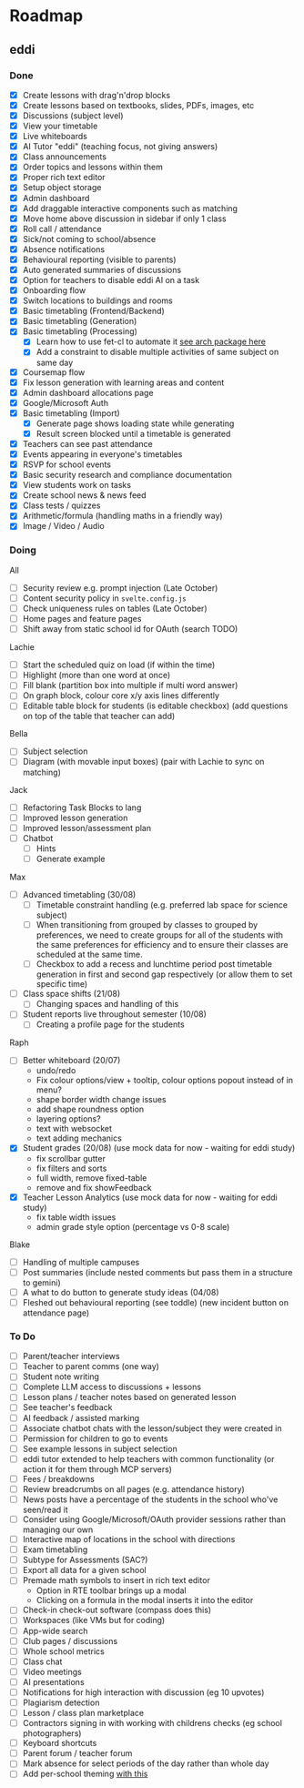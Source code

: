 # Roadmap

## eddi

### Done

- [x] Create lessons with drag'n'drop blocks
- [x] Create lessons based on textbooks, slides, PDFs, images, etc
- [x] Discussions (subject level)
- [x] View your timetable
- [x] Live whiteboards
- [x] AI Tutor "eddi" (teaching focus, not giving answers)
- [x] Class announcements
- [x] Order topics and lessons within them
- [x] Proper rich text editor
- [x] Setup object storage
- [x] Admin dashboard
- [x] Add draggable interactive components such as matching
- [x] Move home above discussion in sidebar if only 1 class
- [x] Roll call / attendance
- [x] Sick/not coming to school/absence
- [x] Absence notifications
- [x] Behavioural reporting (visible to parents)
- [x] Auto generated summaries of discussions
- [x] Option for teachers to disable eddi AI on a task
- [x] Onboarding flow
- [x] Switch locations to buildings and rooms
- [x] Basic timetabling (Frontend/Backend)
- [x] Basic timetabling (Generation)
- [x] Basic timetabling (Processing)
  - [x] Learn how to use fet-cl to automate it [see arch package here](https://aur.archlinux.org/packages/fet-timetabling)
  - [x] Add a constraint to disable multiple activities of same subject on same day
- [x] Coursemap flow
- [x] Fix lesson generation with learning areas and content
- [x] Admin dashboard allocations page
- [x] Google/Microsoft Auth
- [x] Basic timetabling (Import)
  - [x] Generate page shows loading state while generating
  - [x] Result screen blocked until a timetable is generated
- [x] Teachers can see past attendance
- [x] Events appearing in everyone's timetables
- [x] RSVP for school events
- [x] Basic security research and compliance documentation
- [x] View students work on tasks
- [x] Create school news & news feed
- [x] Class tests / quizzes
- [x] Arithmetic/formula (handling maths in a friendly way)
- [x] Image / Video / Audio

### Doing

All
- [ ] Security review e.g. prompt injection (Late October)
- [ ] Content security policy in `svelte.config.js`
- [ ] Check uniqueness rules on tables (Late October)
- [ ] Home pages and feature pages
- [ ] Shift away from static school id for OAuth (search TODO)

Lachie
- [ ] Start the scheduled quiz on load (if within the time)
- [ ] Highlight (more than one word at once)
- [ ] Fill blank (partition box into multiple if multi word answer)
- [ ] On graph block, colour core x/y axis lines differently
- [ ] Editable table block for students (is editable checkbox) (add questions on top of the table that teacher can add)

Bella
- [ ] Subject selection
- [ ] Diagram (with movable input boxes) (pair with Lachie to sync on matching)

Jack
- [ ] Refactoring Task Blocks to lang 
- [ ] Improved lesson generation
- [ ] Improved lesson/assessment plan
- [ ] Chatbot
  - [ ] Hints 
  - [ ] Generate example

Max

- [ ] Advanced timetabling (30/08)
  - [ ] Timetable constraint handling (e.g. preferred lab space for science subject)
  - [ ] When transitioning from grouped by classes to grouped by preferences, we need to create groups for all of the students with the same preferences for efficiency and to ensure their classes are scheduled at the same time.
  - [ ] Checkbox to add a recess and lunchtime period post timetable generation in first and second gap respectively (or allow them to set specific time)
- [ ] Class space shifts (21/08)
  - [ ] Changing spaces and handling of this
- [ ] Student reports live throughout semester (10/08)
  - [ ] Creating a profile page for the students

Raph

- [ ] Better whiteboard (20/07)
  - undo/redo
  - Fix colour options/view + tooltip, colour options popout instead of in menu?
  - shape border width change issues
  - add shape roundness option
  - layering options?
  - text with websocket
  - text adding mechanics
- [x] Student grades (20/08) (use mock data for now - waiting for eddi study)
  - fix scrollbar gutter
  - fix filters and sorts
  - full width, remove fixed-table
  - remove and fix showFeedback
- [x] Teacher Lesson Analytics (use mock data for now - waiting for eddi study)
  - fix table width issues
  - admin grade style option (percentage vs 0-8 scale)

Blake
- [ ] Handling of multiple campuses
- [ ] Post summaries (include nested comments but pass them in a structure to gemini)
- [ ] A what to do button to generate study ideas (04/08)
- [ ] Fleshed out behavioural reporting (see toddle) (new incident button on attendance page)

### To Do

- [ ] Parent/teacher interviews
- [ ] Teacher to parent comms (one way)
- [ ] Student note writing
- [ ] Complete LLM access to discussions + lessons
- [ ] Lesson plans / teacher notes based on generated lesson
- [ ] See teacher's feedback
- [ ] AI feedback / assisted marking
- [ ] Associate chatbot chats with the lesson/subject they were created in
- [ ] Permission for children to go to events
- [ ] See example lessons in subject selection
- [ ] eddi tutor extended to help teachers with common functionality (or action it for them through MCP servers)
- [ ] Fees / breakdowns
- [ ] Review breadcrumbs on all pages (e.g. attendance history)
- [ ] News posts have a percentage of the students in the school who've seen/read it
- [ ] Consider using Google/Microsoft/OAuth provider sessions rather than managing our own
- [ ] Interactive map of locations in the school with directions
- [ ] Exam timetabling
- [ ] Subtype for Assessments (SAC?)
- [ ] Export all data for a given school
- [ ] Premade math symbols to insert in rich text editor
  - Option in RTE toolbar brings up a modal
  - Clicking on a formula in the modal inserts it into the editor
- [ ] Check-in check-out software (compass does this)
- [ ] Workspaces (like VMs but for coding)
- [ ] App-wide search
- [ ] Club pages / discussions
- [ ] Whole school metrics
- [ ] Class chat
- [ ] Video meetings
- [ ] AI presentations
- [ ] Notifications for high interaction with discussion (eg 10 upvotes)
- [ ] Plagiarism detection
- [ ] Lesson / class plan marketplace
- [ ] Contractors signing in with working with childrens checks (eg school photographers)
- [ ] Keyboard shortcuts
- [ ] Parent forum / teacher forum
- [ ] Mark absence for select periods of the day rather than whole day
- [ ] Add per-school theming [with this](https://github.com/huntabyte/shadcn-svelte/discussions/1124)

